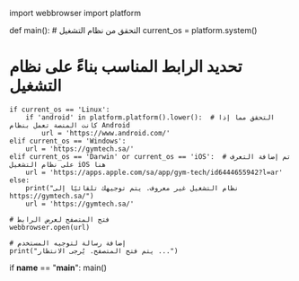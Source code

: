 import webbrowser
import platform

def main():
    # التحقق من نظام التشغيل
    current_os = platform.system()

   # تحديد الرابط المناسب بناءً على نظام التشغيل
    if current_os == 'Linux':
        if 'android' in platform.platform().lower():  # التحقق مما إذا كانت المنصة تعمل بنظام Android
            url = 'https://www.android.com/'
    elif current_os == 'Windows':
        url = 'https://gymtech.sa/'
    elif current_os == 'Darwin' or current_os == 'iOS':  # تم إضافة التعرف على نظام التشغيل iOS هنا
        url = 'https://apps.apple.com/sa/app/gym-tech/id6444655942?l=ar'
    else:
        print("نظام التشغيل غير معروف. يتم توجيهك تلقائيًا إلى https://gymtech.sa/")
        url = 'https://gymtech.sa/'

    # فتح المتصفح لعرض الرابط
    webbrowser.open(url)

    # إضافة رسالة لتوجيه المستخدم
    print("يتم فتح المتصفح. يُرجى الانتظار ...")

if __name__ == "__main__":
    main() 
    





